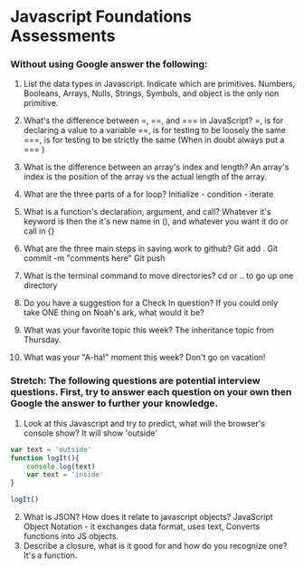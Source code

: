 # Javascript Foundations Assessments

### Without using Google answer the following:

1. List the data types in Javascript. Indicate which are primitives.
Numbers, Booleans, Arrays, Nulls, Strings, Symbols, and object is the only non primitive.

2. What's the difference between =, ==, and === in JavaScript?
=, is for declaring a value to a variable
==, is for testing to be loosely the same
===, is for testing to be strictly the same
(When in doubt always put a === )

3. What is the difference between an array's index and length?
An array's index is the position of the array vs the actual length of the array.
4. What are the three parts of a for loop?
Initialize - condition - iterate
5. What is a function's declaration, argument, and call?
Whatever it's keyword is then the it's new name in (), and whatever you want it do or call in {}
6. What are the three main steps in saving work to github?
Git add .
Git commit -m "comments here"
Git push
7. What is the terminal command to move directories?
cd or .. to go up one directory
8. Do you have a suggestion for a Check In question?
If you could only take ONE thing on Noah's ark, what would it be?
9. What was your favorite topic this week?
The inheritance topic from Thursday.
10. What was your "A-ha!" moment this week?
Don't go on vacation!

### Stretch: The following questions are potential interview questions. First, try to answer each question on your own then Google the answer to further your knowledge.

1. Look at this Javascript and try to predict, what will the browser's console show? It will show 'outside'

``` javascript
var text = 'outside'
function logIt(){
    console.log(text)
    var text = 'inside'
}

logIt()
```

2. What is JSON? How does it relate to javascript objects?
JavaScript Object Notation - it exchanges data format, uses text, Converts functions into JS objects.
3. Describe a closure, what is it good for and how do you recognize one?
It's a function. 
